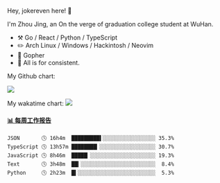 Hey, jokereven here! 👋

I'm Zhou Jing, an On the verge of graduation college student at WuHan.

-   :hammer_and_pick: Go / React / Python / TypeScript
-   :pencil2: Arch Linux / Windows / Hackintosh / Neovim
-   :seedling: Gopher
-   :thought_balloon: All is for consistent.

My Github chart:

![](https://ghchart.rshah.org/JonnieWayy)

My wakatime chart:
![](https://wakatime.com/share/@jokereven/1679dc82-4bf9-4b63-9203-390d608503de.png)

<!-- waka-box start -->
#### <a href="https://gist.github.com/9f8118785e2d128d746db5f61b0e0a2a" target="_blank">📊 每周工作报告</a>
```text
JSON       🕓 16h4m  █████████▌░░░░░░░░░░░░░░░░░ 35.3%
TypeScript 🕓 13h57m ████████▎░░░░░░░░░░░░░░░░░░ 30.7%
JavaScript 🕓 8h46m  █████▏░░░░░░░░░░░░░░░░░░░░░ 19.3%
Text       🕓 3h48m  ██▎░░░░░░░░░░░░░░░░░░░░░░░░  8.4%
Python     🕓 2h23m  █▍░░░░░░░░░░░░░░░░░░░░░░░░░  5.3%
```
<!-- Powered by https://github.com/journey-ad/waka-box-go . -->
<!-- waka-box end -->
